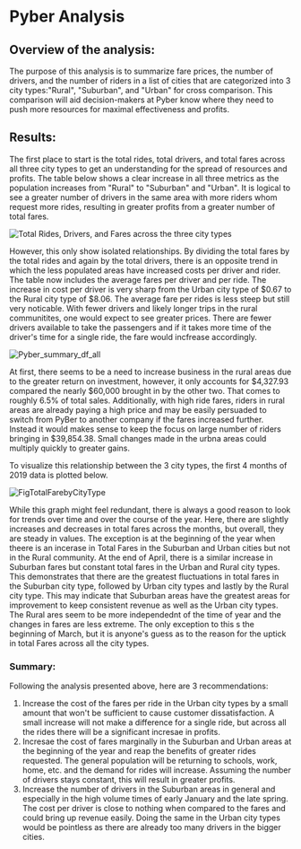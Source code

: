 # Pyber Analysis

## Overview of the analysis:
The purpose of this analysis is to summarize fare prices, the number of drivers, and the number of riders in a list of cities that are categorized into 3 city types:"Rural", "Suburban", and "Urban" for cross comparison. This comparison will aid decision-makers at Pyber know where they need to push more resources for maximal effectiveness and profits.

## Results:

The first place to start is the total rides, total drivers, and total fares across all three city types to get an understanding for the spread of resources and profits. The table below shows a clear increase in all three metrics as the population increases from "Rural" to "Suburban" and "Urban". It is logical to see a greater number of drivers in the same area with more riders whom request more rides, resulting in greater profits from a greater number of total fares. 


![Total Rides, Drivers, and Fares across the three city types](https://user-images.githubusercontent.com/95305584/155456956-cbe3e9c9-72e4-4e90-b532-4b6eecc8a034.png)

However, this only show isolated relationships. By dividing the total fares by the total rides and again by the total drivers, there is an opposite trend in which the less populated areas have increased costs per driver and rider. The table now includes the average fares per driver and per ride. The increase in cost per driver is very sharp from the Urban city type of $0.67 to the Rural city type of $8.06. The average fare per rides is less steep but still very noticable. With fewer drivers and likely longer trips in the rural communitites, one would expect to see greater prices. There are fewer drivers available to take the passengers and if it takes more time of the driver's time for a single ride, the fare would incfrease accordingly.  

![Pyber_summary_df_all](https://user-images.githubusercontent.com/95305584/155457677-a46ab145-9be9-4142-8ae1-fcf426904d40.png)

At first, there seems to be a need to increase business in the rural areas due to the greater return on investment, however, it  only accounts for $4,327.93 compared the nearly $60,000 brought in by the other two. That comes to roughly 6.5% of total sales. Additionally, with high ride fares, riders in rural areas are already paying a high price and may be easily persuaded to switch from PyBer to another company if the fares increased further. Instead it would makes sense to keep the focus on large number of riders bringing in $39,854.38. Small changes made in the urbna areas could multiply quickly to greater gains. 

To visualize this relationship between the 3 city types, the first 4 months of 2019 data is plotted below.

![FigTotalFarebyCityType](https://user-images.githubusercontent.com/95305584/155458858-bf33a816-e17a-40b1-ae75-e526408ed667.png)

While this graph might feel redundant, there is always a good reason to look for trends over time and over the course of the year. Here, there are slightly increases and decreases in total fares across the months, but overall, they are steady in values. The exception is at the beginning of the year when theere is an incerase in Total Fares in the Suburban and Urban cities but not in the Rural community. At the end of April, there is a similar increase in Suburban fares but constant total fares in the Urban and Rural city types. This demonstrates that there are the greatest fluctuations in total fares in the Suburban city type, followed by Urban city types and lastly by the Rural city type.  This may indicate that Suburban areas have the greatest areas for improvement to keep consistent revenue as well as the Urban city types. The Rural ares seem to be more independednt of the time of year and the changes in fares are less extreme. The only exception to this s the beginning of March, but it is anyone's guess as to the reason for the uptick in total Fares across all the city types.

### Summary:
 Following the analysis presented above, here are 3 recommendations:
 
 1. Increase the cost  of the fares per ride in the Urban city types by a small amount that won't be sufficient to cause customer dissatisfaction. A small increase will not make a difference for a single ride, but across all the rides there will be a significant incresae in profits.
 2. Incresae the cost of fares marginally in the Suburban and Urban areas at the beginning of the year and reap the benefits of greater rides requested. The general population will be returning to schools, work, home, etc. and the demand for rides will increase. Assuming the number of drivers stays constant, this will result in greater profits.
 3. Increase the number of drivers in the Suburban areas in general and especially in the high volume times of early January and the late spring. The cost per driver is close to nothing when compared to the fares and could bring up revenue easily. Doing the same in the Urban city types would be pointless as there are already too many drivers in the bigger cities.

